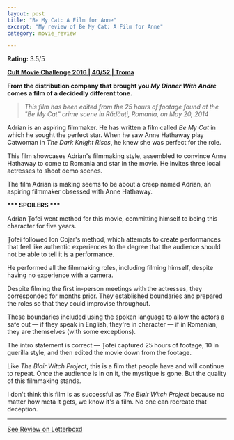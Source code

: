 ```yaml
---
layout: post
title: "Be My Cat: A Film for Anne"
excerpt: "My review of Be My Cat: A Film for Anne"
category: movie_review

---
```


**Rating:** 3.5/5

<b><a href="https://boxd.it/q7ygw/detail" rel="nofollow">Cult Movie Challenge 2016 | 40/52 | Troma</a></b>

<b>From the distribution company that brought you <i>My Dinner With Andre</i> comes a film of a decidedly different tone.</b>

<blockquote><i>This film has been edited from the 25 hours of footage found at the "Be My Cat" crime scene in Rădăuți, Romania, on May 20, 2014</i></blockquote>Adrian is an aspiring filmmaker. He has written a film called <i>Be My Cat</i> in which he sought the perfect star. When he saw Anne Hathaway play Catwoman in <i>The Dark Knight Rises</i>, he knew she was perfect for the role.

This film showcases Adrian's filmmaking style, assembled to convince Anne Hathaway to come to Romania and star in the movie. He invites three local actresses to shoot demo scenes.

The film Adrian is making seems to be about a creep named Adrian, an aspiring filmmaker obsessed with Anne Hathaway.


<b>*** SPOILERS ***</b>

Adrian Țofei went method for this movie, committing himself to being this character for five years.

Țofei followed Ion Cojar's method, which attempts to create performances that feel like authentic experiences to the degree that the audience should not be able to tell it is a performance.

He performed all the filmmaking roles, including filming himself, despite having no experience with a camera.

Despite filming the first in-person meetings with the actresses, they corresponded for months prior. They established boundaries and prepared the roles so that they could improvise throughout.

These boundaries included using the spoken language to allow the actors a safe out — if they speak in English, they're in character — if in Romanian, they are themselves (with some exceptions).

The intro statement is correct — Țofei captured 25 hours of footage, 10 in guerilla style, and then edited the movie down from the footage.

Like <i>The Blair Witch Project</i>, this is a film that people have and will continue to repeat. Once the audience is in on it, the mystique is gone. But the quality of this filmmaking stands.

I don't think this film is as successful as <i>The Blair Witch Project</i> because no matter how meta it gets, we know it's a film. No one can recreate that deception.

<hr>

[See Review on Letterboxd](https://boxd.it/6a8bUN)
